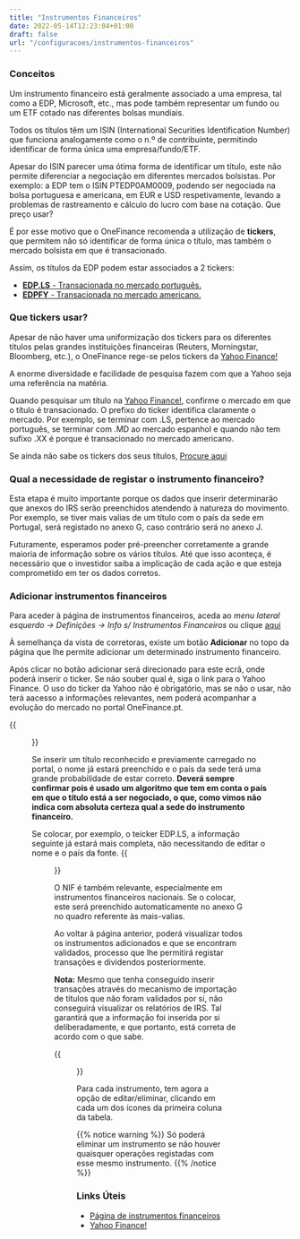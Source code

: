 ```yaml
---
title: "Instrumentos Financeiros"
date: 2022-05-14T12:23:04+01:00
draft: false
url: "/configuracoes/instrumentos-financeiros"
---
```



### Conceitos 
Um instrumento financeiro está geralmente associado a uma empresa, tal como a EDP, Microsoft, etc., mas pode também representar um fundo ou um ETF cotado nas diferentes bolsas mundiais.

Todos os títulos têm um ISIN (International Securities Identification Number) que funciona analogamente como o n.º de contribuinte, permitindo identificar de forma única uma empresa/fundo/ETF. 

Apesar do ISIN parecer uma ótima forma de identificar um título, este não permite diferenciar a negociação em diferentes mercados bolsistas. Por exemplo: a EDP tem o ISIN PTEDP0AM0009, podendo ser negociada na bolsa portuguesa e americana, em EUR e USD respetivamente, levando a problemas de rastreamento e cálculo do lucro com base na cotação. Que preço usar? 

É por esse motivo que o OneFinance recomenda a utilização de **tickers**, que permitem não só identificar de forma única o título, mas também o mercado bolsista em que é transacionado.

Assim, os títulos da EDP podem estar associados a 2 tickers:
- [**EDP.LS** - Transacionada no mercado português.](https://finance.yahoo.com/quote/EDP.LS)
- [**EDPFY** - Transacionada no mercado americano.](https://finance.yahoo.com/quote/EDPFY) 


### Que tickers usar?
Apesar de não haver uma uniformização dos tickers para os diferentes títulos pelas grandes instituições financeiras (Reuters, Morningstar, Bloomberg, etc.), o OneFinance rege-se pelos tickers da [Yahoo Finance!](https://finance.yahoo.com/)

A enorme diversidade e facilidade de pesquisa fazem com que a Yahoo seja uma referência na matéria.

Quando pesquisar um título na [Yahoo Finance!](https://finance.yahoo.com), confirme o mercado em que o título é transacionado. O prefixo do ticker identifica claramente o mercado. Por exemplo, se terminar com .LS, pertence ao mercado português, se terminar com .MD ao mercado espanhol e quando não tem sufixo .XX é porque é transacionado no mercado americano.

Se ainda não sabe os tickers dos seus títulos, [Procure aqui](https://finance.yahoo.com)

### Qual a necessidade de registar o instrumento financeiro?
Esta etapa é muito importante porque os dados que inserir determinarão que anexos do IRS serão preenchidos atendendo à natureza do movimento. Por exemplo, se tiver mais valias de um título com o país da sede em Portugal, será registado no anexo G, caso contrário será no anexo J.   

Futuramente, esperamos poder pré-preencher corretamente a grande maioria de informação sobre os vários títulos. Até que isso aconteça, é necessário que o investidor saiba a implicação de cada ação e que esteja comprometido em ter os dados corretos.


### Adicionar instrumentos financeiros
Para aceder à página de instrumentos financeiros, aceda ao *menu lateral esquerdo → Definições → Info s/ Instrumentos Financeiros* ou clique [aqui](https://onefinance.pt/my/instrument-info)

À semelhança da vista de corretoras, existe um botão **Adicionar** no topo da página que lhe permite adicionar um determinado instrumento financeiro.

Após clicar no botão adicionar será direcionado para este ecrã, onde poderá inserir o ticker. Se não souber qual é, siga o link para o Yahoo Finance. O uso do ticker da Yahoo não é obrigatório, mas se não o usar, não terá aacesso a informações relevantes, nem poderá acompanhar a evolução do mercado no portal OneFinance.pt.

{{<figure src="/02-configuracoes/images/pesquisar-instrumento.png" title="Pesquisar instrumento Financeiro" class="center">}}

Se inserir um título reconhecido e previamente carregado no portal, o nome já estará preenchido e o país da sede terá uma grande probabilidade de estar correto. **Deverá sempre confirmar pois é usado um algoritmo que tem em conta o país em que o título está a ser negociado, o que, como vimos não indica com absoluta certeza qual a sede do instrumento financeiro.**

Se colocar, por exemplo, o teicker EDP.LS, a informação seguinte já estará mais completa, não necessitando de editar o nome e o país da fonte.
{{<figure src="/02-configuracoes/images/adicionar-instrumento.png" title="Adicionar Instrumento Financeiro" class="center">}}

O NIF é também relevante, especialmente em instrumentos financeiros nacionais. Se o colocar, este será preenchido automaticamente no anexo G no quadro referente às mais-valias.

Ao voltar à página anterior, poderá visualizar todos os instrumentos adicionados e que se encontram validados, processo que lhe permitirá registar transações e dividendos posteriormente.

**Nota:** Mesmo que tenha conseguido inserir transações através do mecanismo de importação de títulos que não foram validados por si, não conseguirá visualizar os relatórios de IRS. Tal garantirá que a informação foi inserida por si deliberadamente, e que portanto, está correta de acordo com o que sabe.

{{<figure src="/02-configuracoes/images/instrumentos-validados.png" title="Instrumentos Validados" class="center">}}

Para cada instrumento, tem agora a opção de editar/eliminar, clicando em cada um dos ícones da primeira coluna da tabela.

{{% notice warning %}}
Só poderá eliminar um instrumento se não houver quaisquer operações registadas com esse mesmo instrumento.
{{% /notice %}}

### Links Úteis
- [Página de instrumentos financeiros](https://onefinance.pt/my/instrument-info)
- [Yahoo Finance!](https://finance.yahoo.com)

